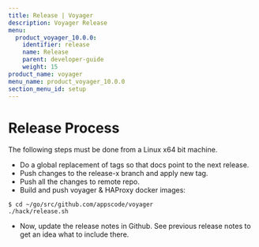 ```yaml
---
title: Release | Voyager
description: Voyager Release
menu:
  product_voyager_10.0.0:
    identifier: release
    name: Release
    parent: developer-guide
    weight: 15
product_name: voyager
menu_name: product_voyager_10.0.0
section_menu_id: setup
---
```


# Release Process

The following steps must be done from a Linux x64 bit machine.

- Do a global replacement of tags so that docs point to the next release.
- Push changes to the release-x branch and apply new tag.
- Push all the changes to remote repo.
- Build and push voyager & HAProxy docker images:

```console
$ cd ~/go/src/github.com/appscode/voyager
./hack/release.sh
```

- Now, update the release notes in Github. See previous release notes to get an idea what to include there.
